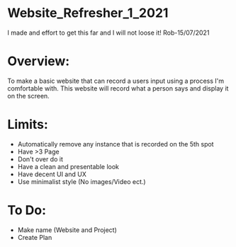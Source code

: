# Website_Refresher_1_2021
I made and effort to get this far and I will not loose it! Rob-15/07/2021

# Overview:  <br />
To make a basic website that can record a users input using a process I'm comfortable with. This website will record what a person says and display it on the screen.  <br />

# Limits:
- Automatically remove any instance that is recorded on the 5th spot
- Have >3 Page
- Don't over do it
- Have a clean and presentable look
- Have decent UI and UX 
- Use minimalist style (No images/Video ect.)


# To Do:
- Make name (Website and Project)
- Create Plan

